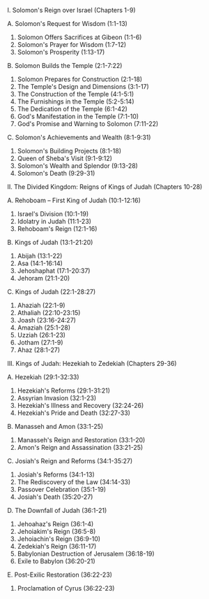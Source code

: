 I. Solomon's Reign over Israel (Chapters 1-9)

A. Solomon's Request for Wisdom (1:1-13)
1. Solomon Offers Sacrifices at Gibeon (1:1-6)
2. Solomon's Prayer for Wisdom (1:7-12)
3. Solomon's Prosperity (1:13-17)

B. Solomon Builds the Temple (2:1-7:22)
1. Solomon Prepares for Construction (2:1-18)
2. The Temple's Design and Dimensions (3:1-17)
3. The Construction of the Temple (4:1-5:1)
4. The Furnishings in the Temple (5:2-5:14)
5. The Dedication of the Temple (6:1-42)
6. God's Manifestation in the Temple (7:1-10)
7. God's Promise and Warning to Solomon (7:11-22)

C. Solomon's Achievements and Wealth (8:1-9:31)
1. Solomon's Building Projects (8:1-18)
2. Queen of Sheba's Visit (9:1-9:12)
3. Solomon's Wealth and Splendor (9:13-28)
4. Solomon's Death (9:29-31)

II. The Divided Kingdom: Reigns of Kings of Judah (Chapters 10-28)

A. Rehoboam – First King of Judah (10:1-12:16)
1. Israel's Division (10:1-19)
2. Idolatry in Judah (11:1-23)
3. Rehoboam's Reign (12:1-16)

B. Kings of Judah (13:1-21:20)
1. Abijah (13:1-22)
2. Asa (14:1-16:14)
3. Jehoshaphat (17:1-20:37)
4. Jehoram (21:1-20)

C. Kings of Judah (22:1-28:27)
1. Ahaziah (22:1-9)
2. Athaliah (22:10-23:15)
3. Joash (23:16-24:27)
4. Amaziah (25:1-28)
5. Uzziah (26:1-23)
6. Jotham (27:1-9)
7. Ahaz (28:1-27)

III. Kings of Judah: Hezekiah to Zedekiah (Chapters 29-36)

A. Hezekiah (29:1-32:33)
1. Hezekiah's Reforms (29:1-31:21)
2. Assyrian Invasion (32:1-23)
3. Hezekiah's Illness and Recovery (32:24-26)
4. Hezekiah's Pride and Death (32:27-33)

B. Manasseh and Amon (33:1-25)
1. Manasseh's Reign and Restoration (33:1-20)
2. Amon's Reign and Assassination (33:21-25)

C. Josiah's Reign and Reforms (34:1-35:27)
1. Josiah's Reforms (34:1-13)
2. The Rediscovery of the Law (34:14-33)
3. Passover Celebration (35:1-19)
4. Josiah's Death (35:20-27)

D. The Downfall of Judah (36:1-21)
1. Jehoahaz's Reign (36:1-4)
2. Jehoiakim's Reign (36:5-8)
3. Jehoiachin's Reign (36:9-10)
4. Zedekiah's Reign (36:11-17)
5. Babylonian Destruction of Jerusalem (36:18-19)
6. Exile to Babylon (36:20-21)

E. Post-Exilic Restoration (36:22-23)
1. Proclamation of Cyrus (36:22-23)